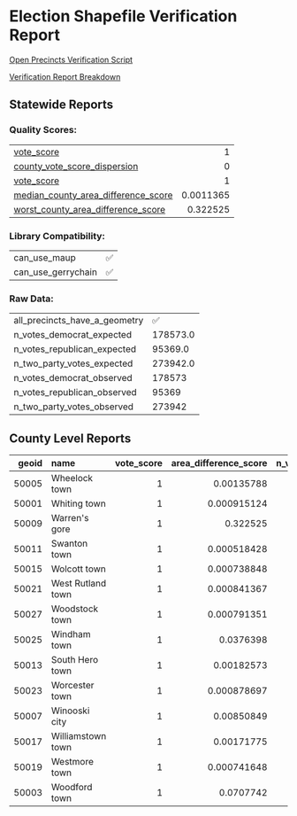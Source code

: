 
# Election Shapefile Verification Report

[Open Precincts Verification Script](https://github.com/OpenPrecincts/verification)

[Verification Report Breakdown](https://github.com/OpenPrecincts/verification#verification-report-fields)
## Statewide Reports

### Quality Scores:
|                                                                                                            |           |
|:-----------------------------------------------------------------------------------------------------------|----------:|
| [vote_score](https://github.com/OpenPrecincts/verification#vote-score)                                     | 1         |
| [county_vote_score_dispersion](https://github.com/OpenPrecincts/verification#county-vote-score-dispersion) | 0         |
| [vote_score](https://github.com/OpenPrecincts/verification#vote-score)                                     | 1         |
| [median_county_area_difference_score](https://github.com/OpenPrecincts/verification#area-difference-score) | 0.0011365 |
| [worst_county_area_difference_score](https://github.com/OpenPrecincts/verification#area-difference-score)  | 0.322525  |

### Library Compatibility:
|                    |    |
|:-------------------|---:|
| can_use_maup       |  ✅ |
| can_use_gerrychain |  ✅ |

### Raw Data:
|                               |          |
|:------------------------------|:---------|
| all_precincts_have_a_geometry | ✅       |
| n_votes_democrat_expected     | 178573.0 |
| n_votes_republican_expected   | 95369.0  |
| n_two_party_votes_expected    | 273942.0 |
| n_votes_democrat_observed     | 178573   |
| n_votes_republican_observed   | 95369    |
| n_two_party_votes_observed    | 273942   |

## County Level Reports
|   geoid | name              |   vote_score |   area_difference_score |   n_votes_democrat_expected |   n_votes_republican_expected |   n_two_party_votes_expected |   n_votes_democrat_observed |   n_votes_republican_observed |   n_two_party_votes_observed |
|--------:|:------------------|-------------:|------------------------:|----------------------------:|------------------------------:|-----------------------------:|----------------------------:|------------------------------:|-----------------------------:|
|   50005 | Wheelock town     |            1 |             0.00135788  |                        6445 |                          5534 |                        11979 |                        6445 |                          5534 |                        11979 |
|   50001 | Whiting town      |            1 |             0.000915124 |                       11219 |                          5297 |                        16516 |                       11219 |                          5297 |                        16516 |
|   50009 | Warren's gore     |            1 |             0.322525    |                        1019 |                          1506 |                         2525 |                        1019 |                          1506 |                         2525 |
|   50011 | Swanton town      |            1 |             0.000518428 |                        9351 |                          8752 |                        18103 |                        9351 |                          8752 |                        18103 |
|   50015 | Wolcott town      |            1 |             0.000738848 |                        7241 |                          3570 |                        10811 |                        7241 |                          3570 |                        10811 |
|   50021 | West Rutland town |            1 |             0.000841367 |                       13635 |                         12479 |                        26114 |                       13635 |                         12479 |                        26114 |
|   50027 | Woodstock town    |            1 |             0.000791351 |                       17556 |                          8605 |                        26161 |                       17556 |                          8605 |                        26161 |
|   50025 | Windham town      |            1 |             0.0376398   |                       14340 |                          5454 |                        19794 |                       14340 |                          5454 |                        19794 |
|   50013 | South Hero town   |            1 |             0.00182573  |                        2094 |                          1487 |                         3581 |                        2094 |                          1487 |                         3581 |
|   50023 | Worcester town    |            1 |             0.000878697 |                       18594 |                          7993 |                        26587 |                       18594 |                          7993 |                        26587 |
|   50007 | Winooski city     |            1 |             0.00850849  |                       54814 |                         18601 |                        73415 |                       54814 |                         18601 |                        73415 |
|   50017 | Williamstown town |            1 |             0.00171775  |                        7541 |                          5007 |                        12548 |                        7541 |                          5007 |                        12548 |
|   50019 | Westmore town     |            1 |             0.000741648 |                        5185 |                          5159 |                        10344 |                        5185 |                          5159 |                        10344 |
|   50003 | Woodford town     |            1 |             0.0707742   |                        9539 |                          5925 |                        15464 |                        9539 |                          5925 |                        15464 |
